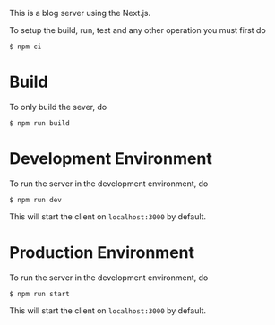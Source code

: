 This is a blog server using the Next.js.

To setup the build, run, test and any other operation you must first do

```$ npm ci```

# Build
To only build the sever, do

```$ npm run build```

# Development Environment
To run the server in the development environment, do

```$ npm run dev```

This will start the client on ```localhost:3000``` by default.

# Production Environment
To run the server in the development environment, do

```$ npm run start```

This will start the client on ```localhost:3000``` by default.

